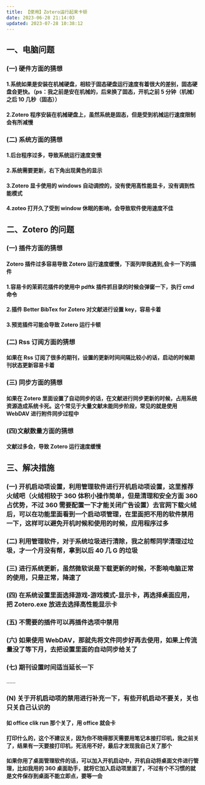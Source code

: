 ```yaml
---
title: 【使用】Zotero运行起来卡顿
date: 2023-06-28 21:14:03
updated: 2023-07-28 10:38:12
---
```


## 一、电脑问题

### (一) 硬件方面的猜想

#### 1.系统如果是安装在机械硬盘，相较于固态硬盘运行速度有着很大的差别，固态硬盘会更快。（ps：我之前是安在机械的，后来换了固态，开机之前 5 分钟（机械）之后 10 几秒（固态））

#### 2.Zotero 程序安装在机械硬盘上，虽然系统是固态，但是受到机械运行速度限制会有所减慢

### (二) 系统方面的猜想

#### 1.后台程序过多，导致系统运行速度变慢

#### 2.系统需要更新，右下角出现黄色的显示

#### 3.Zotero 显卡使用的 windows 自动调控的，没有使用高性能显卡，没有调到性能模式

#### 4.zoteo 打开久了受到 window 休眠的影响，会导致软件使用速度不佳

## 二、Zotero 的问题

### (一) 插件方面的猜想

#### Zotero 插件过多容易导致 Zotero 运行速度缓慢，下面列举我遇到,会卡一下的插件

#### 1.容易卡的茉莉花插件的使用中 pdftk 插件抓目录的时候会弹窗一下，执行 cmd 命令

#### 2.插件 Better BibTex for Zotero 对文献进行设置 key，容易卡着

#### 3.预览插件可能会导致 Zotero 运行卡顿

### (二) Rss 订阅方面的猜想

#### 如果在 Rss 订阅了很多的期刊，设置的更新时间间隔比较小的话，启动的时候期刊状态更新容易卡着

### (三) 同步方面的猜想

#### 如果在 Zotero 里面设置了自动同步的话，在文献进行同步更新的时候，占用系统资源造成系统卡死。这个常见于大量文献未能同步阶段，常见的就是使用 WebDAV 进行附件同步过程中

### (四)文献数量方面的猜想

#### 文献过多会，导致 Zotero 运行速度缓慢

## 三、解决措施

### (一) 开机启动项设置，利用管理软件进行开机启动项设置，这里推荐火绒吧（火绒相较于 360 体积小操作简单，但是清理和安全方面 360 占优势，不过 360 需要配置一下才能关闭广告设置）去官网下载火绒后，可以在功能里面看到一个启动项管理，在里面把不用的软件禁用一下，这样可以避免开机时候和使用的时候，应用程序过多

### (二) 利用管理软件，对于系统垃圾进行清除，我之前帮同学清理过垃圾，才一个月没有帮，拿到以后 40 几 G 的垃圾

### (三) 进行系统更新，虽然微软说是下载更新的时候，不影响电脑正常的使用，只是正常，降速了

### (四) 在系统设置里面选择游戏-游戏模式-显示卡，再选择桌面应用，把 Zotero.exe 放进去选择高性能显示卡

### (五) 不需要的插件可以再插件选项中禁用

### (六) 如果使用 WebDAV，那就先将文件同步好再去使用，如果上传流量没了等下月，去把设置里面的自动同步给关了

### (七) 期刊设置时间适当延长一下

……

### (N) 关于开机启动项的禁用进行补充一下，有些开机启动不要关，关也只关自己认识的  

#### 如 office clik run 那个关了，用 office 就会卡

#### 打印什么的，这个不建议关，因为你不晓得那天需要用笔记本接打印机，我之前关了，结果有一天要接打印机，死活用不好，最后才发现我自己关了那个

#### 如果你用了桌面管理软件的话，可以加入开机启动中，开机自动将桌面文件进行管理，比如我用的 360 桌面助手，就将它加入启动项里面了，不过有个不习惯的就是文件保存到桌面不能立即点，要等一会
